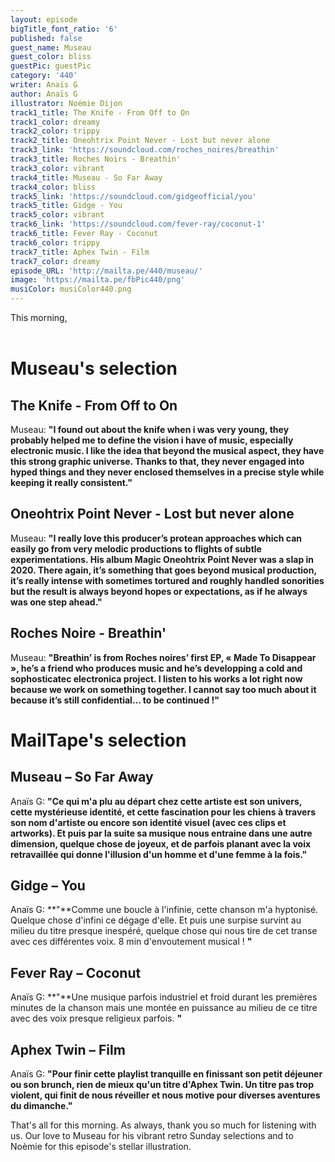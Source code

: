 ```yaml
---
layout: episode
bigTitle_font_ratio: '6'
published: false
guest_name: Museau
guest_color: bliss
guestPic: guestPic
category: '440'
writer: Anaïs G
author: Anaïs G
illustrator: Noémie Dijon
track1_title: The Knife - From Off to On
track1_color: dreamy
track2_color: trippy
track2_title: Oneohtrix Point Never - Lost but never alone
track3_link: 'https://soundcloud.com/roches_noires/breathin'
track3_title: Roches Noirs - Breathin'
track3_color: vibrant
track4_title: Museau - So Far Away
track4_color: bliss
track5_link: 'https://soundcloud.com/gidgeofficial/you'
track5_title: Gidge - You
track5_color: vibrant
track6_link: 'https://soundcloud.com/fever-ray/coconut-1'
track6_title: Fever Ray - Coconut
track6_color: trippy
track7_title: Aphex Twin - Film
track7_color: dreamy
episode_URL: 'http://mailta.pe/440/museau/'
image: 'https://mailta.pe/fbPic440/png'
musiColor: musiColor440.png
---
```

This morning, 
<br><br>

</p>

# Museau's selection

## The Knife - From Off to On
Museau: **"**I found out about the knife when i was very young, they probably helped me to define the vision i have of music, especially electronic music. I like the idea that beyond the musical aspect, they have this strong graphic universe. Thanks to that, they never engaged into hyped things and they never enclosed themselves in a precise style while keeping it really consistent.**"**

## Oneohtrix Point Never - Lost but never alone
Museau: **"**I really love this producer’s protean approaches which can easily go from very melodic productions to flights of subtle experimentations. His album Magic Oneohtrix Point Never was a slap in 2020. There again, it’s something that goes beyond musical production, it’s really intense with sometimes tortured and roughly handled sonorities but the result is always beyond hopes or expectations, as if he always was one step ahead.**"**

## Roches Noire -  Breathin'
Museau: **"**Breathin’ is from Roches noires’ first EP, « Made To Disappear », he’s a friend who produces music and he’s developping a cold and sophosticatec electronica project. I listen to his works a lot right now because we work on something together. I cannot say too much about it because it’s still confidential… to be continued !**"**

# MailTape's selection

## Museau  – So Far Away
Anaïs G: **"**Ce qui m'a plu au départ chez cette artiste est son univers, cette mystérieuse identité, et cette fascination pour les chiens à travers son nom d'artiste ou encore son identité visuel (avec ces clips et artworks). Et puis par la suite sa musique nous entraine dans une autre dimension, quelque chose de joyeux, et de parfois planant avec la voix retravaillée qui donne l'illusion d'un homme et d'une femme à la fois.**"**

## Gidge – You
Anaïs G: **"**Comme une boucle à l'infinie, cette chanson m'a hyptonisé. Quelque chose d'infini ce dégage d'elle. Et puis une surpise survint au milieu du titre presque inespéré, quelque chose qui nous tire de cet transe avec ces différentes voix. 8 min d'envoutement musical !  **"**

## Fever Ray – Coconut
Anaïs G: **"**Une musique parfois industriel et froid durant les premières minutes de la chanson mais une montée en puissance au milieu de ce titre avec des voix presque religieux parfois. **"**

## Aphex Twin – Film
Anaïs G: **"**Pour finir cette playlist tranquille en finissant son petit déjeuner ou son brunch, rien de mieux qu'un titre d'Aphex Twin. Un titre pas trop violent, qui finit de nous réveiller et nous motive pour diverses aventures du dimanche.**"**

<p id="outroduction">That's all for this morning. As always, thank you so much for listening with us. Our love to Museau for his vibrant retro Sunday selections and to Noèmie for this episode's stellar illustration.</p>
